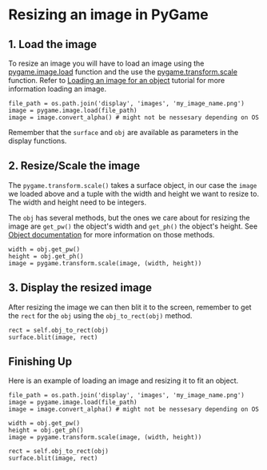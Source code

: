 # Resizing an image in PyGame

## 1. Load the image

To resize an image you will have to load an image using the [pygame.image.load](https://www.pygame.org/docs/ref/image.html#pygame.image.load) function and the use the [pygame.transform.scale](https://www.pygame.org/docs/ref/transform.html#pygame.transform.scale) function. Refer to [Loading an image for an object](loading_an_image.md) tutorial for more information loading an image.

	file_path = os.path.join('display', 'images', 'my_image_name.png')
	image = pygame.image.load(file_path)
	image = image.convert_alpha() # might not be nessesary depending on OS

Remember that the `surface` and `obj` are available as parameters in the display functions.

## 2. Resize/Scale the image

The `pygame.transform.scale()` takes a surface object, in our case the `image` we loaded above and a tuple with the width and height we want to resize to. The width and height need to be integers.

The `obj` has several methods, but the ones we care about for resizing the image are `get_pw()` the object's width and `get_ph()` the object's height. See [Object documentation](../../other/common/object.md) for more information on those methods.

	width = obj.get_pw()
	height = obj.get_ph()
	image = pygame.transform.scale(image, (width, height))


## 3. Display the resized image

After resizing the image we can then blit it to the screen, remember to get the `rect` for the `obj` using the `obj_to_rect(obj)` method.

	rect = self.obj_to_rect(obj)
	surface.blit(image, rect)


## Finishing Up

Here is an example of loading an image and resizing it to fit an object. 

	file_path = os.path.join('display', 'images', 'my_image_name.png')
	image = pygame.image.load(file_path)
	image = image.convert_alpha() # might not be nessesary depending on OS
	
	width = obj.get_pw()
	height = obj.get_ph()
	image = pygame.transform.scale(image, (width, height))

	rect = self.obj_to_rect(obj)
	surface.blit(image, rect)